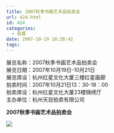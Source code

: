```yaml
---
title: 2007秋季书画艺术品拍卖会
url: 424.html
id: 424
categories:
  - 会展
date: 2007-10-19 18:20:42
tags:
---
```


展览名称：2007秋季书画艺术品拍卖会  
展览日期：2007年10月19日-10月21日  
展览席设：杭州红星文化大厦三楼红星画廊  
拍卖时间：2007年10月21日13：30-18：00  
拍卖席设：杭州红星文化大厦23楼锦绣厅  
主办单位：杭州天目拍卖有限公司  
  

**2007秋季书画艺术品拍卖会**

  
![](http://photo.guolaijie.com/rooufer/attachments/month_0710/s20071020182155.jpg)